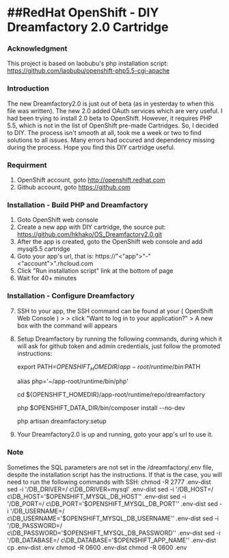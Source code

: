 
##RedHat OpenShift - DIY Dreamfactory 2.0 Cartridge
=======
### Acknowledgment

This project is based on laobubu's php installation script: https://github.com/laobubu/openshift-php5.5-cgi-apache

### Introduction
The new Dreamfactory2.0 is just out of beta (as in yesterday to when this file was written).  The new 2.0 added OAuth services which are very useful.  I had been trying to install 2.0 beta to OpenShift.  However, it requires PHP 5.5, which is not in the list of OpenShift pre-made Cartridges.  So, I decided to DIY.  The process isn't smooth at all, took me a week or two to find solutions to all issues.  Many errors had occured and dependency missing during the process.  Hope you find this DIY cartridge useful.  

### Requirment

1. OpenShift account, goto http://openshift.redhat.com
2. Github account, goto https://github.com

### Installation - Build PHP and Dreamfactory

1. Goto OpenShift web console
2. Create a new app with DIY cartridge, the source put:   https://github.com/hkhako/OS_Dreamfactory2.0.git
3. After the app is created, goto the OpenShift web console and add mysql5.5 cartridge
4. Goto your app's url, that is:  https://"<"app">"-"<"account">".rhcloud.com
5. Click "Run installation script" link at the bottom of page
6. Wait for 40+ minutes

### Installation - Configure Dreamfactory

7. SSH to your app,  the SSH command can be found at your ( OpenShift Web Console ) > <Your APP> > click "Want to log in to your application?"  >  A new box with the command will appears
8. Setup Dreamfactory by running the following commands, during which it will ask for github token and admin credentials, just follow the promoted instructions:

	export PATH=${OPENSHIFT_HOMEDIR}/app-root/runtime/bin:$PATH
	
	alias php='~/app-root/runtime/bin/php'
	
	cd ${OPENSHIFT_HOMEDIR}/app-root/runtime/repo/dreamfactory
	
	php $OPENSHIFT_DATA_DIR/bin/composer install --no-dev
	
	php artisan dreamfactory:setup
	
	<Enter your admin credentials>

9. Your Dreamfactory2.0 is up and running, goto your app's url to use it.


### Note

Sometimes the SQL parameters are not set in the /dreamfactory/.env file, despite the installation script has the instructions.  If that is the case, you will need to run the following commands with SSH:
	chmod -R 2777 .env-dist
	sed -i '/DB_DRIVER=/ c\DB_DRIVER=mysql' .env-dist
	sed -i '/DB_HOST=/ c\DB_HOST='$OPENSHIFT_MYSQL_DB_HOST'' .env-dist
	sed -i '/DB_PORT=/ c\DB_PORT='$OPENSHIFT_MYSQL_DB_PORT'' .env-dist
	sed -i '/DB_USERNAME=/ c\DB_USERNAME='$OPENSHIFT_MYSQL_DB_USERNAME'' .env-dist
	sed -i '/DB_PASSWORD=/ c\DB_PASSWORD='$OPENSHIFT_MYSQL_DB_PASSWORD'' .env-dist
	sed -i '/DB_DATABASE=/ c\DB_DATABASE='$OPENSHIFT_APP_NAME'' .env-dist
	cp .env-dist .env
	chmod -R 0600 .env-dist
	chmod -R 0600 .env
